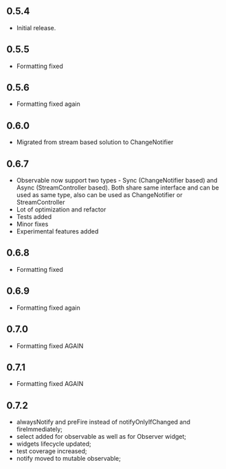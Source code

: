 ## 0.5.4

* Initial release.

## 0.5.5

* Formatting fixed

## 0.5.6

* Formatting fixed again

## 0.6.0

* Migrated from stream based solution to ChangeNotifier

## 0.6.7

* Observable now support two types - Sync (ChangeNotifier based) and Async (StreamController based).
  Both share same interface and can be used as same type, also can be used as ChangeNotifier or StreamController
* Lot of optimization and refactor
* Tests added
* Minor fixes
* Experimental features added

## 0.6.8

* Formatting fixed

## 0.6.9

* Formatting fixed again

## 0.7.0

* Formatting fixed AGAIN

## 0.7.1

* Formatting fixed AGAIN

## 0.7.2

* alwaysNotify and preFire instead of notifyOnlyIfChanged and fireImmediately;
* select added for observable as well as for Observer widget;
* widgets lifecycle updated;
* test coverage increased;
* notify moved to mutable observable;